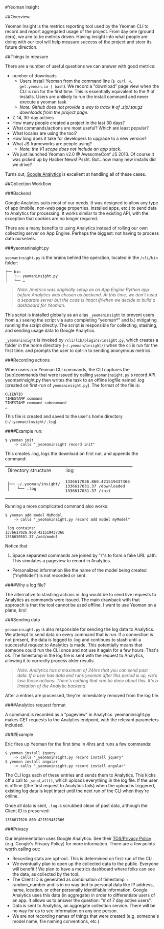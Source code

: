 #Yeoman Insight

##Overview

Yeoman Insight is the metrics reporting tool used by the Yeoman CLI to record and report aggregated usage of the project. From day one (ground zero), we aim to be metrics driven. Having insight into what people are doing with our tool will help measure success of the project and steer its future direction.

##Things to measure

There are a number of useful questions we can answer with good metrics:

- number of downloads
  - Users install Yeoman from the command line (`$ curl -L get.yeoman.io | bash`). We record a "download" page view when the CLI is run for the first time. This is essentially equivalent to the # of installs. Users are unlikely to run the install command and never execute a yeoman task.
  - *Note: Github does not provide a way to track # of .zip/.tar.gz downloads from the project page.*
- 7, 14, 30-day actives
- How many people created a project in the last 30 days?
- What commands/actions are most useful? Which are least popular?
- What locales are using the tool?
- How long does it take for developers to upgrade to a new version?
- What JS frameworks are people using?
  - *Note: the V1 scope does not include an app stack.*
- We just launched Yeoman v2.0 @ AwesomeConf JS 2013. Of course it was picked up by Hacker News! Pssht. But...how many new installs did we drive?

Turns out, [Google Analytics](http://www.google.com/analytics/) is excellent at handling all of these cases.

##Collection Workflow

###Backend

Google Analytics suits most of our needs. It was designed to allow any type of app (mobile, non-web page properties, installed apps, etc.) to send data to Analytics for processing. It works similar to the existing API, with the exception that cookies are no longer required.

There are a many benefits to using Analytics instead of rolling our own collecting server on App Engine. Perhaps the biggest: not having to process data ourselves.

###yeomaninsight.py

`yeomaninsight.py` is the brains behind the operation, located in the `/cli/bin` folder:

    ├── bin
    │   └── yeomaninsight.py
    │   └── …

> *Note: /metrics was originally setup as an App Engine Python app before Analytics was chosen as backend. At this time, we don't need a separate server but the code is intact if/when we decide to build a dashboard for Yeoman.*

This script is installed globally as an alias `_yeomaninsight` to prevent users from a.) seeing the script via auto completing "yeoman*" and b.) mitigating running the script directly.  The script is responsible for collecting, stashing, and sending usage data to Google Analytics.

`_yeomaninsight` is invoked by `/cli/lib/plugins/insight.py`, which creates a folder in the home directory (`~/.yeoman/insight/`) when the cli is run for the first time. and prompts the user to opt-in to sending anonymous metrics.

###Recording actions

When users run Yeoman CLI commands, the CLI captures the [sub]commands that were issued by calling `yeomaninsight.py`'s record API. yeomaninsight.py then writes the task to an offline logfile named .log (created on first-run of `yeomaninsight.py`).  The format of the file is:

    CLIENTID
    TIMESTAMP command
    TIMESTAMP command subcommand
    …

This file is created and saved to the user's home directory (`~/.yeoman/insight/.log`).

####Example run:

    $ yeoman init
        -> calls "_yeomaninsight record init"

This creates .log, logs the download on first run, and appends the command:

<table>
<tr><td>Directory structure</td><td>.log</td></tr>
<tr><td><pre>
├── ~/.yeoman/insight/
│   └── .log
</pre></td><td>
<pre>
1336617026.860.421519437366
1336617031.37 /downloaded
1336617031.37 /init
</pre>
</td></tr>
</table>

Running a more complicated command also works:

    $ yeoman add model MyModel
        -> calls "_yeomaninsight.py record add model myModel"

    .log contains:
    1336617026.860.421519437366
    1336630501.37 /add/model

Notice that

1. Space separated commands are joined by "/"s to form a fake URL path. This simulates a pageview to record in Analytics.
- Personalized information like the name of the model being created  ("myModel") is not recorded or sent.

####Why a log file?

The alternative to stashing actions in .log would be to send live requests to Analytics as commands were issued. The main drawback with that approach is that the tool cannot be used offline. I want to use Yeoman on a plane, bro!

###Sending data

`yeomaninsight.py` is also responsible for sending the log data to Analytics. We attempt to send data on every command that is run. If a connection is not present, the data is logged to .log and continues to stash until a successful request to Analytics is made. This potentially means that someone could run the CLI once and not use it again for a few hours. That's ok. The timestamp in the log file is sent with the request to Analytics, allowing it to correctly process older results.

> *Note: Analytics has a maximum of 24hrs that you can send past data. If a user has data and runs yeoman after this period is up, we'll lose those actions. There's nothing that can be done about this. It's a limitation of the Analytic backend.*

After a entries are processed, they're immediately removed from the log file.

####Analytics request format

A command is recorded as a "pageview" in Analytics. yeomaninsight.py makes GET requests to the Analytics endpoint, with the relevant parameters included.

####Example

Eric fires up Yeoman for the first time in 4hrs and runs a few commands:

    $ yeoman install jquery
        -> calls "_yeomaninsight.py record install jquery"
    $ yeoman install angular
        -> calls "_yeomaninsight.py record install angular"

The CLI logs each of these entries and sends them to Analytics. This kicks off a call to `_send_all()`, which uploads everything in the log file. If the user is offline ((the first request to Analytics fails) when the upload is triggered, existing log data is kept intact until the next run of the CLI when they're online.

Once all data is sent, `.log` is scrubbed clean of past data, although the Client ID is preserved:

    1336617026.860.421519437366

###Privacy

Our implementation uses Google Analytics. See their [TOS/Privacy Policy](http://www.google.com/analytics/learn/privacy.html) (e.g. Google's Privacy Policy) for more information. There are a few points worth calling out:

- Recording stats are opt-out. This is determined on first-run of the CLI.
- We eventually plan to open up the collected data to the public. Everyone will benefit!! We plan to have a metrics dashboard where folks can see the data, as collected by the tool.
- The Client ID is generated as combination of timestamp + random_number and is in no way tied to personal data like IP address, name, location, or other personally identifiable information. Google Analytics uses this data (in aggregate) in order to differentiate users of an app. It allows us to answer the question: "# of 7 day active users".
- Data is sent to Analytics, an aggregate collection service. There will be no way for us to see information on any one person.
- We are not recording names of things that were created (e.g. someone's model name, file naming conventions, etc.)

